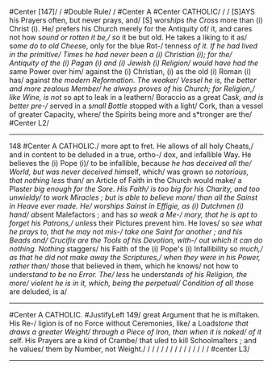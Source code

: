 #Center [147]/
/
#Double Rule/
/
#Center A
#Center CATHOLIC/
/
/
[S]AYS his Prayers often, but never prays, and/
[S] wors*hips the Cros*s more than (i) Christ (i). He/
prefers his Church merely for the Antiquity of/
it, and cares not how s*ound or rotten it be,/
s*o it be but old. He takes a liking to it as/
s*ome do to old Chees*e, only for the blue Rot-/
tennes*s of it. If he had lived in the primitive/
Times he had never been a (i) Christian (i); for the/
Antiquity of the (i) Pagan (i) and (i) Jewish (i) Religion/
would have had the s*ame Power over him/
against the (i) Christian, (i) as the old (i) Roman (i) has/
agains*t the modern Reformation. The weaker/
Ves*s*el he is, the better and more zealous Member/
he always proves of his Church; for Religion,/
like Wine, is not s*o apt to leak in a leathern/
Boraccio as a great Cas*k, and is better pre-/
s*erved in a s*mall Bottle s*topped with a light/
Cork, than a ves*s*el of greater Capacity, where/
the Spirits being more and s*tronger are the/
#Center L2/


---


148 #Center A CATHOLIC./
more apt to fret. He allows of all holy Cheats,/
and in content to be deluded in a true, ortho-/
dox, and infallible Way. He believes the (i) Pope (i)/
to be infallible, becaus*e he has deceived all the/
World, but was never deceived hims*elf, which/
was grown s*o notorious, that nothing les*s than/
an Article of Faith in the Church would make/
a Plas*ter big enough for the Sore. His Faith/
is too big for his Charity, and too unwieldy/
to work Miracles ; but is able to believe more/
than all the Sainst in Heave ever made.  He/
worships Sainst in Effigie, as (i) Dutchmen (i) hand/
abs*ent Malefactors ; and has s*o weak a Me-/
mory, that he is apt to forget his Patrons,/
unles*s their Pictures prevent him. He loves/
so s*ee what he prays to, that he may not mis-/
take one Saint for another ; and his Beads and/
Crucifix are the Tools of his Devotion, with-/
out which it can do nothing. Nothing s*taggers/
his Faith of the (i) Pope's (i) Infallibility s*o much,/
as that he did not make away the Scriptures,/
when they were in his Power, rather than/
thos*e that believed in them, which he knows/
not how to unders*tand to be no Error. The/
les*s he unders*tands of his Religion, the more/
violent he is in it, which, being the perpetual/
Condition of all thos*e are deluded, is a/ 


---


#Center A CATHOLIC. #JustifyLeft 149/
great Argument that he is miſtaken. His Re-/
ligion is of no Force without Ceremonies, like/
a Loads*tone that draws a greater Weight/
through a Piece of Iron, than when it is naked/
of it s*elf. His Prayers are a kind of Crambe/
that uſed to kill Schoolmaſters ; and he values/
them by Number, not Weight./
/
/
/
/
/
/
/
/
/
/
/
/
/
/
#center L3/


---


